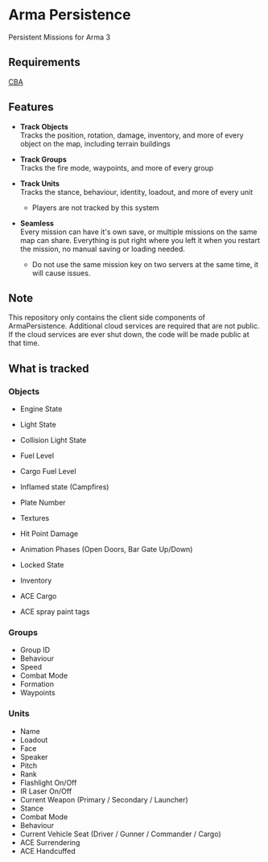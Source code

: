 # Arma Persistence

Persistent Missions for Arma 3

## Requirements

[CBA](https://github.com/CBATeam/CBA_A3/releases/latest)

## Features

- **Track Objects**  
    Tracks the position, rotation, damage, inventory, and more of every object on the map, including terrain buildings

- **Track Groups**  
    Tracks the fire mode, waypoints, and more of every group

- **Track Units**  
    Tracks the stance, behaviour, identity, loadout, and more of every unit
    * Players are not tracked by this system

- **Seamless**  
    Every mission can have it's own save, or multiple missions on the same map can share. Everything is put right where you left it when you restart the mission, no manual saving or loading needed.
    * Do not use the same mission key on two servers at the same time, it will cause issues.

## Note

This repository only contains the client side components of ArmaPersistence. Additional cloud services are required that are not public. If the cloud services are ever shut down, the code will be made public at that time.

## What is tracked

### Objects
- Engine State
- Light State
- Collision Light State
- Fuel Level
- Cargo Fuel Level
- Inflamed state (Campfires)
- Plate Number
- Textures
- Hit Point Damage
- Animation Phases (Open Doors, Bar Gate Up/Down)
- Locked State
- Inventory
- ACE Cargo

- ACE spray paint tags

### Groups
- Group ID
- Behaviour
- Speed
- Combat Mode
- Formation
- Waypoints

### Units
- Name
- Loadout
- Face
- Speaker
- Pitch
- Rank
- Flashlight On/Off
- IR Laser On/Off
- Current Weapon (Primary / Secondary / Launcher)
- Stance
- Combat Mode
- Behaviour
- Current Vehicle Seat (Driver / Gunner / Commander / Cargo)
- ACE Surrendering
- ACE Handcuffed
